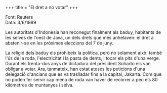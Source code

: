 +++
title = "El dret a no votar"
+++

Font: Reuters  
Data: 3/6/1999

Les autoritats d'Indonèsia han reconegut finalment als baduy, habitants de les selves de l'oest de Java, un dels drets que més anhelaven: el dret a abstenir-se en les pròximes eleccions del 7 de juny.

La religió dels baduy els prohibeix la política, però no solament això: també l'ús de la roda, l'electricitat i la pasta de dents, i tocar els pits d'una verge. Durant els trenta-dos anys de dictadura del president Suharto els van obligar a votar. Ara, tanmateix, han estat ateses les peticions d'una delegació d'ancians que es va traslladar fins a la capital, Jakarta. Com que no poden fer servir cap mena de roda van haver de recòrrer a peu els 80 kilòmetres de muntanyes i selva.

